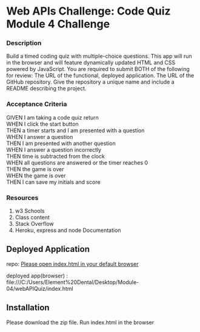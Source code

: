 # Web APIs Challenge: Code Quiz Module 4 Challenge


### Description 
 Build a timed coding quiz with multiple-choice questions. This app will run in the browser and will feature dynamically updated HTML and CSS powered by JavaScript.
 You are required to submit BOTH of the following for review:
 The URL of the functional, deployed application.
 The URL of the GitHub repository. Give the repository a unique name and include a README describing the project.

### Acceptance Criteria 
GIVEN I am taking a code quiz return  
WHEN I click the start button  
THEN a timer starts and I am presented with a question  
WHEN I answer a question  
THEN I am presented with another question  
WHEN I answer a question incorrectly  
THEN time is subtracted from the clock  
WHEN all questions are answered or the timer reaches 0  
THEN the game is over  
WHEN the game is over  
THEN I can save my initials and score  


### Resources 
<ol>
  <li>w3 Schools </li>
  <li>Class content</li>
  <li>Stack Overflow</li>
  <li>Heroku, express and node Documentation </li>
</ol>

## Deployed Application

repo:  [Please open index.html in your default browser](https://github.com/Homelesscats/CodeQuiz-)

deployed app(browser) : file:///C:/Users/Element%20Dental/Desktop/Module-04/webAPIQuiz/index.html



## Installation 
Please download the zip file. Run index.html in the browser   
